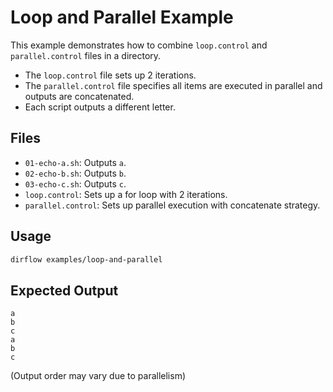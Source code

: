 # Loop and Parallel Example

This example demonstrates how to combine `loop.control` and `parallel.control` files in a directory.

- The `loop.control` file sets up 2 iterations.
- The `parallel.control` file specifies all items are executed in parallel and outputs are concatenated.
- Each script outputs a different letter.

## Files
- `01-echo-a.sh`: Outputs `a`.
- `02-echo-b.sh`: Outputs `b`.
- `03-echo-c.sh`: Outputs `c`.
- `loop.control`: Sets up a for loop with 2 iterations.
- `parallel.control`: Sets up parallel execution with concatenate strategy.

## Usage
```bash
dirflow examples/loop-and-parallel
```

## Expected Output
```
a
b
c
a
b
c
```
(Output order may vary due to parallelism)
